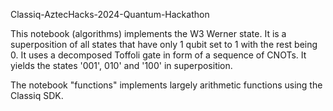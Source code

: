 Classiq-AztecHacks-2024-Quantum-Hackathon

This notebook (algorithms) implements the W3 Werner state.
It is a superposition of all states that have only 1 qubit
set to 1 with the rest being 0. It uses a decomposed Toffoli gate in form of a sequence of CNOTs.
It yields the states '001', 010' and '100' in superposition.

The notebook "functions" implements largely arithmetic functions using the Classiq SDK.
